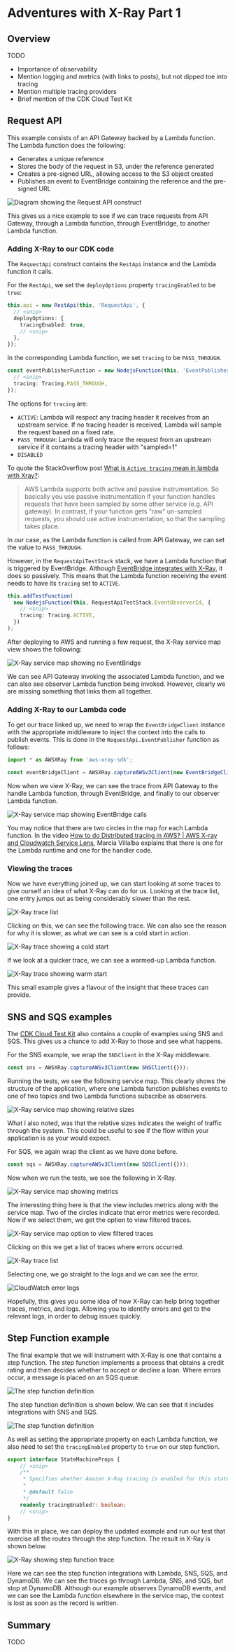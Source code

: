 # Adventures with X-Ray Part 1

## Overview

TODO

- Importance of observability
- Mention logging and metrics (with links to posts), but not dipped toe into tracing
- Mention multiple tracing providers
- Brief mention of the CDK Cloud Test Kit

## Request API

This example consists of an API Gateway backed by a Lambda function. The Lambda function does the following:

- Generates a unique reference
- Stores the body of the request in S3, under the reference generated
- Creates a pre-signed URL, allowing access to the S3 object created
- Publishes an event to EventBridge containing the reference and the pre-signed URL

![Diagram showing the Request API construct](https://raw.githubusercontent.com/andybalham/cdk-cloud-test-kit/main/examples/request-api/images/request-api-overview.png)

This gives us a nice example to see if we can trace requests from API Gateway, through a Lambda function, through EventBridge, to another Lambda function.

### Adding X-Ray to our CDK code

The `RequestApi` construct contains the `RestApi` instance and the Lambda function it calls.

For the `RestApi`, we set the `deployOptions` property `tracingEnabled` to be `true`:

```TypeScript
this.api = new RestApi(this, 'RequestApi', {
  // <snip>
  deployOptions: {
    tracingEnabled: true,
    // <snip>
  },
});
```

In the corresponding Lambda function, we set `tracing` to be `PASS_THROUGH`.

```TypeScript
const eventPublisherFunction = new NodejsFunction(this, 'EventPublisher', {
  // <snip>
  tracing: Tracing.PASS_THROUGH,
});
```

The options for `tracing` are:

- `ACTIVE`: Lambda will respect any tracing header it receives from an upstream service. If no tracing header is received, Lambda will sample the request based on a fixed rate.
- `PASS_THROUGH`: Lambda will only trace the request from an upstream service if it contains a tracing header with "sampled=1"
- `DISABLED`

To quote the StackOverflow post [What is `Active tracing` mean in lambda with Xray?](https://stackoverflow.com/questions/64800794/what-is-active-tracing-mean-in-lambda-with-xray):

> AWS Lambda supports both active and passive instrumentation. So basically you use passive instrumentation if your function handles requests that have been sampled by some other service (e.g. API gateway). In contrast, if your function gets "raw" un-sampled requests, you should use active instrumentation, so that the sampling takes place.

In our case, as the Lambda function is called from API Gateway, we can set the value to `PASS_THROUGH`.

However, in the `RequestApiTestStack` stack, we have a Lambda function that is triggered by EventBridge. Although [EventBridge integrates with X-Ray](https://docs.aws.amazon.com/eventbridge/latest/userguide/eb-related-service-xray.html), it does so passively. This means that the Lambda function receiving the event needs to have its `tracing` set to `ACTIVE`.

```TypeScript
this.addTestFunction(
  new NodejsFunction(this, RequestApiTestStack.EventObserverId, {
    // <snip>
    tracing: Tracing.ACTIVE,
  })
);
```

After deploying to AWS and running a few request, the X-Ray service map view shows the following:

![X-Ray service map showing no EventBridge](https://github.com/andybalham/blog-source-code/blob/master/blog-posts/images/adventures-with-xray-part-1/request-api-no-sdk.png?raw=true)

We can see API Gateway invoking the associated Lambda function, and we can also see observer Lambda function being invoked. However, clearly we are missing something that links them all together.

### Adding X-Ray to our Lambda code

To get our trace linked up, we need to wrap the `EventBridgeClient` instance with the appropriate middleware to inject the context into the calls to publish events. This is done in the `RequestApi.EventPublisher` function as follows:

```TypeScript
import * as AWSXRay from 'aws-xray-sdk';

const eventBridgeClient = AWSXRay.captureAWSv3Client(new EventBridgeClient({}));
```

Now when we view X-Ray, we can see the trace from API Gateway to the handle Lambda function, through EventBridge, and finally to our observer Lambda function.

![X-Ray service map showing EventBridge calls](https://github.com/andybalham/blog-source-code/blob/master/blog-posts/images/adventures-with-xray-part-1/request-api-with-sdk.png?raw=true)

You may notice that there are two circles in the map for each Lambda function. In the video [How to do Distributed tracing in AWS? | AWS X-ray and Cloudwatch Service Lens](https://www.youtube.com/watch?v=OOScvywKj9s), Marcia Villalba explains that there is one for the Lambda runtime and one for the handler code.

### Viewing the traces

Now we have everything joined up, we can start looking at some traces to give ourself an idea of what X-Ray can do for us. Looking at the trace list, one entry jumps out as being considerably slower than the rest.

![X-Ray trace list](https://github.com/andybalham/blog-source-code/blob/master/blog-posts/images/adventures-with-xray-part-1/request-api-trace-list.png?raw=true)

Clicking on this, we can see the following trace. We can also see the reason for why it is slower, as what we can see is a cold start in action.

![X-Ray trace showing a cold start](https://github.com/andybalham/blog-source-code/blob/master/blog-posts/images/adventures-with-xray-part-1/request-api-trace-cold.png?raw=true)

If we look at a quicker trace, we can see a warmed-up Lambda function.

![X-Ray trace showing warm start](https://github.com/andybalham/blog-source-code/blob/master/blog-posts/images/adventures-with-xray-part-1/request-api-trace-warm.png?raw=true)

This small example gives a flavour of the insight that these traces can provide.

## SNS and SQS examples

The [CDK Cloud Test Kit](TODO) also contains a couple of examples using SNS and SQS. This gives us a chance to add X-Ray to those and see what happens.

For the SNS example, we wrap the `SNSClient` in the X-Ray middleware.

```TypeScript
const sns = AWSXRay.captureAWSv3Client(new SNSClient({}));
```

Running the tests, we see the following service map. This clearly shows the structure of the application, where one Lambda function publishes events to one of two topics and two Lambda functions subscribe as observers.

![X-Ray service map showing relative sizes](https://github.com/andybalham/blog-source-code/blob/master/blog-posts/images/adventures-with-xray-part-1/event-router-relative-size.png?raw=true)

What I also noted, was that the relative sizes indicates the weight of traffic through the system. This could be useful to see if the flow within your application is as your would expect.

For SQS, we again wrap the client as we have done before.

```TypeScript
const sqs = AWSXRay.captureAWSv3Client(new SQSClient({}));
```

Now when we run the tests, we see the following in X-Ray.

![X-Ray service map showing metrics](https://github.com/andybalham/blog-source-code/blob/master/blog-posts/images/adventures-with-xray-part-1/message-router-with-errors.png?raw=true)

The interesting thing here is that the view includes metrics along with the service map. Two of the circles indicate that error metrics were recorded. Now if we select them, we get the option to view filtered traces.

![X-Ray service map option to view filtered traces](https://github.com/andybalham/blog-source-code/blob/master/blog-posts/images/adventures-with-xray-part-1/message-router-with-error-selected.png?raw=true)

Clicking on this we get a list of traces where errors occurred.

![X-Ray trace list](https://github.com/andybalham/blog-source-code/blob/master/blog-posts/images/adventures-with-xray-part-1/message-router-with-error-traces.png?raw=true)

Selecting one, we go straight to the logs and we can see the error.

![CloudWatch error logs](https://github.com/andybalham/blog-source-code/blob/master/blog-posts/images/adventures-with-xray-part-1/message-router-with-error-log-entries.png?raw=true)

Hopefully, this gives you some idea of how X-Ray can help bring together traces, metrics, and logs. Allowing you to identify errors and get to the relevant logs, in order to debug issues quickly.

## Step Function example

The final example that we will instrument with X-Ray is one that contains a step function. The step function implements a process that obtains a credit rating and then decides whether to accept or decline a loan. Where errors occur, a message is placed on an SQS queue.

![The step function definition](https://raw.githubusercontent.com/andybalham/cdk-cloud-test-kit/main/examples/loan-processor-state-machine/images/loan-processor-test-stack.jpg)

The step function definition is shown below. We can see that it includes integrations with SNS and SQS.

![The step function definition](https://raw.githubusercontent.com/andybalham/cdk-cloud-test-kit/main/examples/loan-processor-state-machine/images/loan-processor-step-function.png)

As well as setting the appropriate property on each Lambda function, we also need to set the `tracingEnabled` property to `true` on our step function.

```TypeScript
export interface StateMachineProps {
    // <snip>
    /**
     * Specifies whether Amazon X-Ray tracing is enabled for this state machine.
     *
     * @default false
     */
    readonly tracingEnabled?: boolean;
    // <snip>
}
```

With this in place, we can deploy the updated example and run our test that exercise all the routes through the step function. The result in X-Ray is shown below.

![X-Ray showing step function trace](https://github.com/andybalham/blog-source-code/blob/master/blog-posts/images/adventures-with-xray-part-1/step-function-service-map.png?raw=true)

Here we can see the step function integrations with Lambda, SNS, SQS, and DynamoDB. We can see the traces go through Lambda, SNS, and SQS, but stop at DynamoDB. Although our example observes DynamoDB events, and we can see the Lambda function elsewhere in the service map, the context is lost as soon as the record is written.

## Summary

TODO
